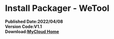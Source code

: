 # Install Packager - WeTool
**Published Date:2022/04/08   
Version Code:V1.1   
Download:[MyCloud Home](https://home.mycloud.com/action/share/7cba019d-0cd8-4535-a82a-b1674585e620)**

